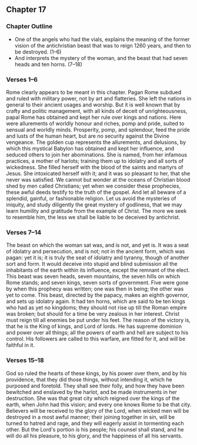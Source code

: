 ## Chapter 17

### Chapter Outline

- One of the angels who had the vials, explains the meaning of the former vision of the antichristian beast that was to reign 1260 years, and then to be destroyed. (1–6)
- And interprets the mystery of the woman, and the beast that had seven heads and ten horns. (7–18)

### Verses 1–6

Rome clearly appears to be meant in this chapter. Pagan Rome subdued and ruled with military power, not by art and flatteries. She left the nations in general to their ancient usages and worship. But it is well known that by crafty and politic management, with all kinds of deceit of unrighteousness, papal Rome has obtained and kept her rule over kings and nations. Here were allurements of worldly honour and riches, pomp and pride, suited to sensual and worldly minds. Prosperity, pomp, and splendour, feed the pride and lusts of the human heart, but are no security against the Divine vengeance. The golden cup represents the allurements, and delusions, by which this mystical Babylon has obtained and kept her influence, and seduced others to join her abominations. She is named, from her infamous practices, a mother of harlots; training them up to idolatry and all sorts of wickedness. She filled herself with the blood of the saints and martyrs of Jesus. She intoxicated herself with it; and it was so pleasant to her, that she never was satisfied. We cannot but wonder at the oceans of Christian blood shed by men called Christians; yet when we consider these prophecies, these awful deeds testify to the truth of the gospel. And let all beware of a splendid, gainful, or fashionable religion. Let us avoid the mysteries of iniquity, and study diligently the great mystery of godliness, that we may learn humility and gratitude from the example of Christ. The more we seek to resemble him, the less we shall be liable to be deceived by antichrist.

### Verses 7–14

The beast on which the woman sat was, and is not, and yet is. It was a seat of idolatry and persecution, and is not; not in the ancient form, which was pagan: yet it is; it is truly the seat of idolatry and tyranny, though of another sort and form. It would deceive into stupid and blind submission all the inhabitants of the earth within its influence, except the remnant of the elect. This beast was seven heads, seven mountains, the seven hills on which Rome stands; and seven kings, seven sorts of government. Five were gone by when this prophecy was written; one was then in being; the other was yet to come. This beast, directed by the papacy, makes an eighth governor, and sets up idolatry again. It had ten horns, which are said to be ten kings who had as yet no kingdoms; they should not rise up till the Roman empire was broken; but should for a time be very zealous in her interest. Christ must reign till all enemies be put under his feet. The reason of the victory is, that he is the King of kings, and Lord of lords. He has supreme dominion and power over all things; all the powers of earth and hell are subject to his control. His followers are called to this warfare, are fitted for it, and will be faithful in it.

### Verses 15–18

God so ruled the hearts of these kings, by his power over them, and by his providence, that they did those things, without intending it, which he purposed and foretold. They shall see their folly, and how they have been bewitched and enslaved by the harlot, and be made instruments in her destruction. She was that great city which reigned over the kings of the earth, when John had this vision; and every one knows Rome to be that city. Believers will be received to the glory of the Lord, when wicked men will be destroyed in a most awful manner; their joining together in sin, will be turned to hatred and rage, and they will eagerly assist in tormenting each other. But the Lord's portion is his people; his counsel shall stand, and he will do all his pleasure, to his glory, and the happiness of all his servants.

